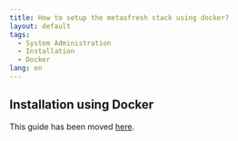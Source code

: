 ```yaml
---
title: How to setup the metasfresh stack using docker?
layout: default
tags:
  - System Administration
  - Installation
  - Docker
lang: en
---
```


## Installation using Docker
This guide has been moved [here](../../installation_collection/EN/How_do_I_setup_the_metasfresh_stack_using_Docker).
